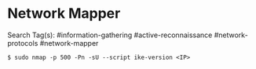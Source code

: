 # Network Mapper

Search Tag(s): #information-gathering #active-reconnaissance #network-protocols #network-mapper

```
$ sudo nmap -p 500 -Pn -sU --script ike-version <IP>
```
